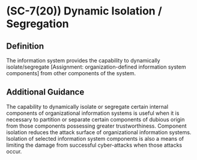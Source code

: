 
# (SC-7(20)) Dynamic Isolation / Segregation

## Definition

The information system provides the capability to dynamically isolate/segregate [Assignment: organization-defined information system components] from other components of the system.

## Additional Guidance

The capability to dynamically isolate or segregate certain internal components of organizational information systems is useful when it is necessary to partition or separate certain components of dubious origin from those components possessing greater trustworthiness. Component isolation reduces the attack surface of organizational information systems. Isolation of selected information system components is also a means of limiting the damage from successful cyber-attacks when those attacks occur.
